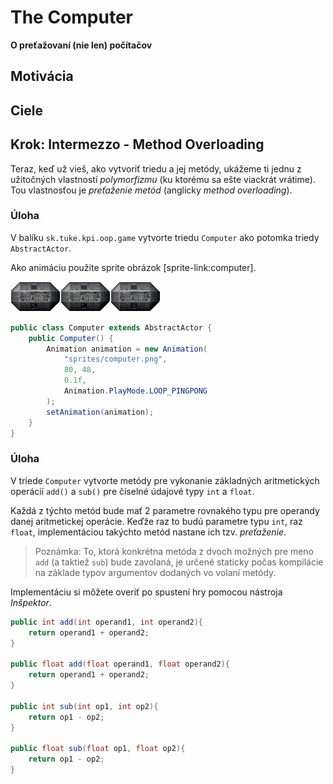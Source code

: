# The Computer
**O preťažovaní (nie len) počítačov**

## Motivácia

## Ciele


## Krok: Intermezzo - Method Overloading

Teraz, keď už vieš, ako vytvoriť triedu a jej metódy, ukážeme ti jednu z užitočných vlastností _polymorfizmu_ (ku ktorému sa ešte viackrát vrátime). Tou vlastnosťou je _preťaženie metód_ (anglicky _method overloading_).


### Úloha
V balíku `sk.tuke.kpi.oop.game` vytvorte triedu `Computer` ako potomka triedy `AbstractActor`.

Ako animáciu použite sprite obrázok [sprite-link:computer].

![Animácia `computer.png` (rozmery sprite-u: _80x48_, trvanie snímku: _0.2_)](images/computer.png)

```java
public class Computer extends AbstractActor {
    public Computer() {
        Animation animation = new Animation(
            "sprites/computer.png",
            80, 48,
            0.1f,
            Animation.PlayMode.LOOP_PINGPONG
        );
        setAnimation(animation);
    }
}
```


### Úloha
V triede `Computer` vytvorte metódy pre vykonanie základných aritmetických operácií `add()` a `sub()` pre číselné údajové typy `int` a `float`.

Každá z týchto metód bude mať 2 parametre rovnakého typu pre operandy danej aritmetickej operácie. Keďže raz to budú parametre typu `int`, raz `float`, implementáciou takýchto metód nastane ich tzv. _preťaženie_.

> Poznámka:
> To, ktorá konkrétna metóda z dvoch možných pre meno `add` (a taktiež `sub`) bude zavolaná, je určené staticky počas kompilácie na základe typov argumentov dodaných vo volaní metódy.

Implementáciu si môžete overiť po spustení hry pomocou nástroja _Inšpektor_.

```java
public int add(int operand1, int operand2){
	return operand1 + operand2;
}

public float add(float operand1, float operand2){
	return operand1 + operand2;
}

public int sub(int op1, int op2){
	return op1 - op2;
}

public float sub(float op1, float op2){
	return op1 - op2;
}
```